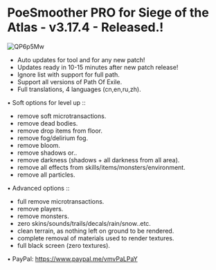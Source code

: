 # PoeSmoother PRO for Siege of the Atlas - v3.17.4 - Released.!
![QP6p5Mw](https://user-images.githubusercontent.com/98226299/167300984-90165d5a-2298-456f-9c5d-0df315147f76.png)
- Auto updates for tool and for any new patch!
- Updates ready in 10-15 minutes after new patch release!
- Ignore list with support for full path.
- Support all versions of Path Of Exile.
- Full translations, 4 languages (cn,en,ru,zh).

• Soft options for level up ::
- remove soft microtransactions.
- remove dead bodies.
- remove drop items from floor.
- remove fog/delirium fog.
- remove bloom.
- remove shadows or..
- remove darkness (shadows + all darkness from all area).
- remove all effects from skills/items/monsters/environment.
- remove all particles.

• Advanced options ::
- full remove microtransactions.
- remove players.
- remove monsters.
- zero skins/sounds/trails/decals/rain/snow..etc.
- clean terrain, as nothing left on ground to be rendered.
- complete removal of materials used to render textures.
- full black screen (zero textures).

• PayPal: https://www.paypal.me/vmvPaLPaY


